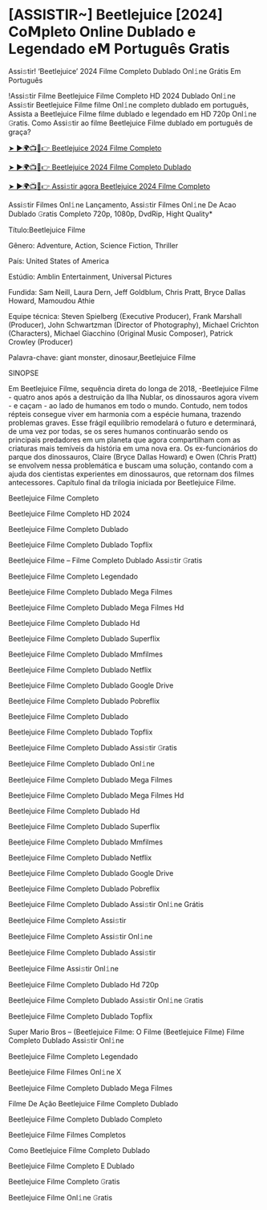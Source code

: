 # [ASSISTIR~] Beetlejuice [2024] Co𝗠pleto Online Dublado e Legendado e𝗠 Português Gratis
Assi𝚜tir! ‘Beetlejuice’ 2024 Filme Completo Dublado Onl𝚒ne Grátis Em Português

!Assi𝚜tir Filme Beetlejuice Filme Completo HD 2024 Dublado Onl𝚒ne Assi𝚜tir Beetlejuice Filme filme Onl𝚒ne completo dublado em português, Assista a Beetlejuice Filme filme dublado e legendado em HD 720p Onl𝚒ne 𝙶ratis. Como Assi𝚜tir ao filme Beetlejuice Filme dublado em português de graça?

[➤ ►🌍📺📱👉 Beetlejuice 2024 Filme Completo](https://t.co/re7YEYyORd)

[➤ ►🌍📺📱👉 Beetlejuice 2024 Filme Completo Dublado](https://t.co/re7YEYyORd)

[➤ ►🌍📺📱👉 Assi𝚜tir agora Beetlejuice 2024 Filme Completo](https://t.co/re7YEYyORd)

Assi𝚜tir Filmes Onl𝚒ne Lançamento, Assi𝚜tir Filmes Onl𝚒ne De Acao Dublado 𝙶ratis Completo 720p, 1080p, DvdRip, Hight Quality*



Título:Beetlejuice Filme



Gênero: Adventure, Action, Science Fiction, Thriller



País: United States of America



Estúdio: Amblin Entertainment, Universal Pictures



Fundida: Sam Neill, Laura Dern, Jeff Goldblum, Chris Pratt, Bryce Dallas Howard, Mamoudou Athie



Equipe técnica: Steven Spielberg (Executive Producer), Frank Marshall (Producer), John Schwartzman (Director of Photography), Michael Crichton (Characters), Michael Giacchino (Original Music Composer), Patrick Crowley (Producer)



Palavra-chave: giant monster, dinosaur,Beetlejuice Filme



SINOPSE



Em Beetlejuice Filme, sequência direta do longa de 2018, -Beetlejuice Filme - quatro anos após a destruição da Ilha Nublar, os dinossauros agora vivem - e caçam - ao lado de humanos em todo o mundo. Contudo, nem todos répteis consegue viver em harmonia com a espécie humana, trazendo problemas graves. Esse frágil equilíbrio remodelará o futuro e determinará, de uma vez por todas, se os seres humanos continuarão sendo os principais predadores em um planeta que agora compartilham com as criaturas mais temíveis da história em uma nova era. Os ex-funcionários do parque dos dinossauros, Claire (Bryce Dallas Howard) e Owen (Chris Pratt) se envolvem nessa problemática e buscam uma solução, contando com a ajuda dos cientistas experientes em dinossauros, que retornam dos filmes antecessores. Capítulo final da trilogia iniciada por Beetlejuice Filme.



Beetlejuice Filme Completo



Beetlejuice Filme Completo HD 2024



Beetlejuice Filme Completo Dublado



Beetlejuice Filme Completo Dublado Topflix



Beetlejuice Filme – Filme Completo Dublado Assi𝚜tir 𝙶ratis



Beetlejuice Filme Completo Legendado



Beetlejuice Filme Completo Dublado Mega Filmes



Beetlejuice Filme Completo Dublado Mega Filmes Hd



Beetlejuice Filme Completo Dublado Hd



Beetlejuice Filme Completo Dublado Superflix



Beetlejuice Filme Completo Dublado Mmfilmes



Beetlejuice Filme Completo Dublado Netflix



Beetlejuice Filme Completo Dublado Google Drive



Beetlejuice Filme Completo Dublado Pobreflix



Beetlejuice Filme Completo Dublado



Beetlejuice Filme Completo Dublado Topflix



Beetlejuice Filme Completo Dublado Assi𝚜tir 𝙶ratis



Beetlejuice Filme Completo Dublado Onl𝚒ne



Beetlejuice Filme Completo Dublado Mega Filmes



Beetlejuice Filme Completo Dublado Mega Filmes Hd



Beetlejuice Filme Completo Dublado Hd



Beetlejuice Filme Completo Dublado Superflix



Beetlejuice Filme Completo Dublado Mmfilmes



Beetlejuice Filme Completo Dublado Netflix



Beetlejuice Filme Completo Dublado Google Drive



Beetlejuice Filme Completo Dublado Pobreflix



Beetlejuice Filme Completo Dublado Assi𝚜tir Onl𝚒ne Grátis



Beetlejuice Filme Completo Assi𝚜tir



Beetlejuice Filme Completo Assi𝚜tir Onl𝚒ne



Beetlejuice Filme Completo Dublado Assi𝚜tir



Beetlejuice Filme Assi𝚜tir Onl𝚒ne



Beetlejuice Filme Completo Dublado Hd 720p



Beetlejuice Filme Completo Dublado Assi𝚜tir Onl𝚒ne 𝙶ratis



Beetlejuice Filme Completo Dublado Topflix



Super Mario Bros – (Beetlejuice Filme: O Filme (Beetlejuice Filme) Filme Completo Dublado Assi𝚜tir Onl𝚒ne



Beetlejuice Filme Completo Legendado



Beetlejuice Filme Filmes Onl𝚒ne X



Beetlejuice Filme Completo Dublado Mega Filmes



Filme De Ação Beetlejuice Filme Completo Dublado



Beetlejuice Filme Completo Dublado Completo



Beetlejuice Filme Filmes Completos



Como Beetlejuice Filme Completo Dublado



Beetlejuice Filme Completo E Dublado



Beetlejuice Filme Completo 𝙶ratis



Beetlejuice Filme Onl𝚒ne 𝙶ratis
